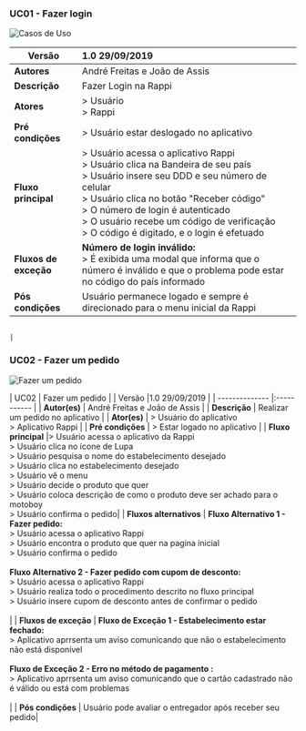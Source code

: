 ### **UC01 - Fazer login**

![Casos de Uso](https://i.imgur.com/FPpyALq.jpg)


| Versão |1.0 29/09/2019 |
| -------------- |:----------- |
| **Autores** | André Freitas e João de Assis |
| **Descrição** | Fazer Login na Rappi |
| **Atores** | > Usuário <br> > Rappi |
| **Pré condições** | > Usuário estar deslogado no aplicativo |
| **Fluxo principal** | > Usuário acessa o aplicativo Rappi <br> > Usuário clica na Bandeira de seu país <br> > Usuário insere seu DDD e seu número de celular <br> > Usuário clica no botão "Receber código" <br> > O número de login é autenticado <br> > O usuário recebe um código de verificação <br> > O código é digitado, e o login é efetuado
| **Fluxos de exceção** | **Número de login inválido:** <br> > É exibida uma modal que informa que o número é inválido e que o problema pode estar no código do país informado <br> |
| **Pós condições** | Usuário permanece logado e sempre é direcionado para o menu inicial da Rappi |

                                                                                 |

### **UC02 - Fazer um pedido**

![Fazer um pedido](https://i.imgur.com/6rT3I67.jpg)



| UC02 | Fazer um pedido |
| Versão |1.0 29/09/2019 |
| -------------- |:----------- |
| **Autor(es)** | André Freitas e João de Assis |
| **Descrição** | Realizar um pedido no aplicativo |
| **Ator(es)** | > Usuário do aplicativo <br> > Aplicativo Rappi |
| **Pré condições** | > Estar logado no aplicativo |
| **Fluxo principal** |> Usuário acessa o aplicativo da Rappi <br> > Usuário clica no ícone de Lupa <br> > Usuário pesquisa o nome do estabelecimento desejado <br> > Usuário clica no estabelecimento desejado <br> > Usuário vê o menu <br> > Usuário decide o produto que quer <br> > Usuário coloca descrição de como o produto deve ser achado para o motoboy <br> > Usuário confirma o pedido|
| **Fluxos alternativos** | **Fluxo Alternativo 1 - Fazer pedido:** <br> > Usuário acessa o aplicativo Rappi <br> > Usuário encontra o produto que quer na pagina inicial <br> > Usuário confirma o pedido <br> <br>**Fluxo Alternativo 2 - Fazer pedido com cupom de desconto:** <br>> Usuário acessa o aplicativo Rappi <br> > Usuário realiza todo o procedimento descrito no fluxo principal <br> > Usuário insere cupom de desconto antes de confirmar o pedido <br> <br> |
| **Fluxos de exceção** | **Fluxo de Exceção 1 - Estabelecimento estar fechado:** <br> > Aplicativo aprrsenta um aviso comunicando que não o estabelecimento não está disponível <br> <br> **Fluxo de Exceção 2 - Erro no método de pagamento :**<br> > Aplicativo aprrsenta um aviso comunicando que o cartão cadastrado não é válido ou está com problemas <br> <br> |
| **Pós condições** | Usuário pode avaliar o entregador após receber seu pedido|

